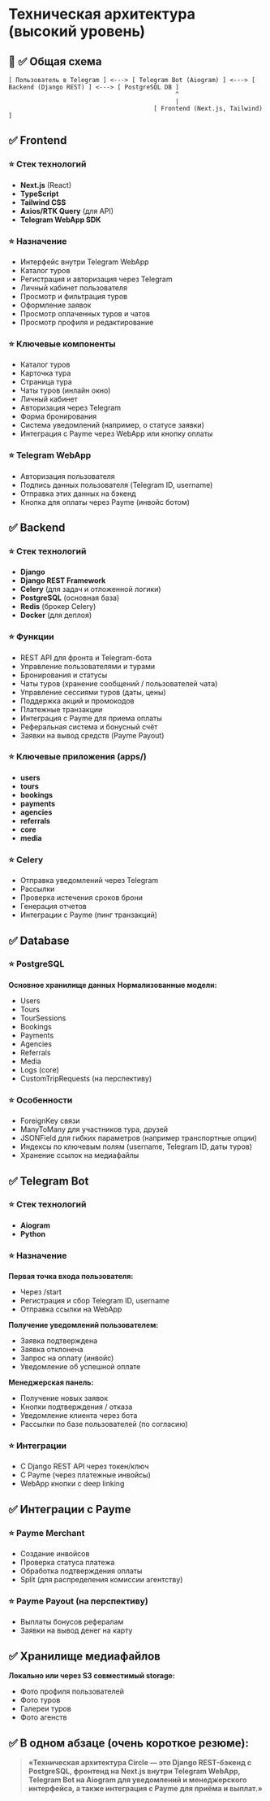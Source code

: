 # Техническая архитектура (высокий уровень)

## 📌 ✅ Общая схема

```
[ Пользователь в Telegram ] <---> [ Telegram Bot (Aiogram) ] <---> [ Backend (Django REST) ] <---> [ PostgreSQL DB ]
                                              ^
                                              |
                                        [ Frontend (Next.js, Tailwind) ]
```

## ✅ Frontend

### ⭐ Стек технологий
- **Next.js** (React)
- **TypeScript**
- **Tailwind CSS**
- **Axios/RTK Query** (для API)
- **Telegram WebApp SDK**

### ⭐ Назначение
- Интерфейс внутри Telegram WebApp
- Каталог туров
- Регистрация и авторизация через Telegram
- Личный кабинет пользователя
- Просмотр и фильтрация туров
- Оформление заявок
- Просмотр оплаченных туров и чатов
- Просмотр профиля и редактирование

### ⭐ Ключевые компоненты
- Каталог туров
- Карточка тура
- Страница тура
- Чаты туров (инлайн окно)
- Личный кабинет
- Авторизация через Telegram
- Форма бронирования
- Система уведомлений (например, о статусе заявки)
- Интеграция с Payme через WebApp или кнопку оплаты

### ⭐ Telegram WebApp
- Авторизация пользователя
- Подпись данных пользователя (Telegram ID, username)
- Отправка этих данных на бэкенд
- Кнопка для оплаты через Payme (инвойс ботом)

## ✅ Backend

### ⭐ Стек технологий
- **Django**
- **Django REST Framework**
- **Celery** (для задач и отложенной логики)
- **PostgreSQL** (основная база)
- **Redis** (брокер Celery)
- **Docker** (для деплоя)

### ⭐ Функции
- REST API для фронта и Telegram-бота
- Управление пользователями и турами
- Бронирования и статусы
- Чаты туров (хранение сообщений / пользователей чата)
- Управление сессиями туров (даты, цены)
- Поддержка акций и промокодов
- Платежные транзакции
- Интеграция с Payme для приема оплаты
- Реферальная система и бонусный счёт
- Заявки на вывод средств (Payme Payout)

### ⭐ Ключевые приложения (apps/)
- **users**
- **tours**
- **bookings**
- **payments**
- **agencies**
- **referrals**
- **core**
- **media**

### ⭐ Celery
- Отправка уведомлений через Telegram
- Рассылки
- Проверка истечения сроков брони
- Генерация отчетов
- Интеграции с Payme (пинг транзакций)

## ✅ Database

### ⭐ PostgreSQL
**Основное хранилище данных**
**Нормализованные модели:**
- Users
- Tours
- TourSessions
- Bookings
- Payments
- Agencies
- Referrals
- Media
- Logs (core)
- CustomTripRequests (на перспективу)

### ⭐ Особенности
- ForeignKey связи
- ManyToMany для участников тура, друзей
- JSONField для гибких параметров (например транспортные опции)
- Индексы по ключевым полям (username, Telegram ID, даты туров)
- Хранение ссылок на медиафайлы

## ✅ Telegram Bot

### ⭐ Стек технологий
- **Aiogram**
- **Python**

### ⭐ Назначение

**Первая точка входа пользователя:**
- Через /start
- Регистрация и сбор Telegram ID, username
- Отправка ссылки на WebApp

**Получение уведомлений пользователем:**
- Заявка подтверждена
- Заявка отклонена
- Запрос на оплату (инвойс)
- Уведомление об успешной оплате

**Менеджерская панель:**
- Получение новых заявок
- Кнопки подтверждения / отказа
- Уведомление клиента через бота
- Рассылки по базе пользователей (по согласию)

### ⭐ Интеграции
- С Django REST API через токен/ключ
- С Payme (через платежные инвойсы)
- WebApp кнопки с deep linking

## ✅ Интеграции с Payme

### ⭐ Payme Merchant
- Создание инвойсов
- Проверка статуса платежа
- Обработка подтверждения оплаты
- Split (для распределения комиссии агентству)

### ⭐ Payme Payout (на перспективу)
- Выплаты бонусов рефералам
- Заявки на вывод денег на карту

## ✅ Хранилище медиафайлов

**Локально или через S3 совместимый storage:**
- Фото профиля пользователей
- Фото туров
- Галереи туров
- Фото агенств

## ✅ В одном абзаце (очень короткое резюме):

> **«Техническая архитектура Circle — это Django REST-бэкенд с PostgreSQL, фронтенд на Next.js внутри Telegram WebApp, Telegram Bot на Aiogram для уведомлений и менеджерского интерфейса, а также интеграция с Payme для приёма и выплат.»** 